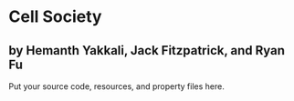 # Cell Society
## by Hemanth Yakkali, Jack Fitzpatrick, and Ryan Fu

Put your source code, resources, and property files here.
